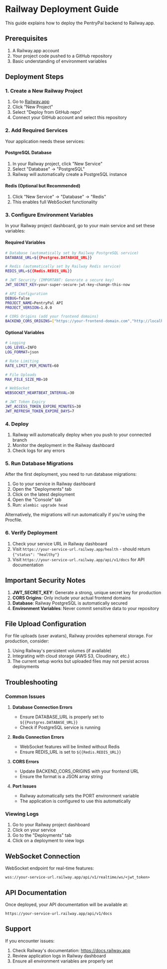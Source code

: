 # Railway Deployment Guide

This guide explains how to deploy the PentryPal backend to Railway.app.

## Prerequisites

1. A Railway.app account
2. Your project code pushed to a GitHub repository
3. Basic understanding of environment variables

## Deployment Steps

### 1. Create a New Railway Project

1. Go to [Railway.app](https://railway.app)
2. Click "New Project"
3. Select "Deploy from GitHub repo"
4. Connect your GitHub account and select this repository

### 2. Add Required Services

Your application needs these services:

#### PostgreSQL Database
1. In your Railway project, click "New Service"
2. Select "Database" → "PostgreSQL"
3. Railway will automatically create a PostgreSQL instance

#### Redis (Optional but Recommended)
1. Click "New Service" → "Database" → "Redis"
2. This enables full WebSocket functionality

### 3. Configure Environment Variables

In your Railway project dashboard, go to your main service and set these variables:

#### Required Variables
```bash
# Database (automatically set by Railway PostgreSQL service)
DATABASE_URL=${{Postgres.DATABASE_URL}}

# Redis (automatically set by Railway Redis service)
REDIS_URL=${{Redis.REDIS_URL}}

# JWT Security (IMPORTANT: Generate a secure key)
JWT_SECRET_KEY=your-super-secure-jwt-key-change-this-now

# API Configuration
DEBUG=false
PROJECT_NAME=PentryPal API
PROJECT_VERSION=1.0.0

# CORS Origins (add your frontend domains)
BACKEND_CORS_ORIGINS=["https://your-frontend-domain.com","http://localhost:3000"]
```

#### Optional Variables
```bash
# Logging
LOG_LEVEL=INFO
LOG_FORMAT=json

# Rate Limiting
RATE_LIMIT_PER_MINUTE=60

# File Uploads
MAX_FILE_SIZE_MB=10

# WebSocket
WEBSOCKET_HEARTBEAT_INTERVAL=30

# JWT Token Expiry
JWT_ACCESS_TOKEN_EXPIRE_MINUTES=30
JWT_REFRESH_TOKEN_EXPIRE_DAYS=7
```

### 4. Deploy

1. Railway will automatically deploy when you push to your connected branch
2. Monitor the deployment in the Railway dashboard
3. Check logs for any errors

### 5. Run Database Migrations

After the first deployment, you need to run database migrations:

1. Go to your service in Railway dashboard
2. Open the "Deployments" tab
3. Click on the latest deployment
4. Open the "Console" tab
5. Run: `alembic upgrade head`

Alternatively, the migrations will run automatically if you're using the Procfile.

### 6. Verify Deployment

1. Check your service URL in Railway dashboard
2. Visit `https://your-service-url.railway.app/health` - should return `{"status": "healthy"}`
3. Visit `https://your-service-url.railway.app/api/v1/docs` for API documentation

## Important Security Notes

1. **JWT_SECRET_KEY**: Generate a strong, unique secret key for production
2. **CORS Origins**: Only include your actual frontend domains
3. **Database**: Railway PostgreSQL is automatically secured
4. **Environment Variables**: Never commit sensitive data to your repository

## File Upload Configuration

For file uploads (user avatars), Railway provides ephemeral storage. For production, consider:

1. Using Railway's persistent volumes (if available)
2. Integrating with cloud storage (AWS S3, Cloudinary, etc.)
3. The current setup works but uploaded files may not persist across deployments

## Troubleshooting

### Common Issues

1. **Database Connection Errors**
   - Ensure DATABASE_URL is properly set to `${{Postgres.DATABASE_URL}}`
   - Check if PostgreSQL service is running

2. **Redis Connection Errors**
   - WebSocket features will be limited without Redis
   - Ensure REDIS_URL is set to `${{Redis.REDIS_URL}}`

3. **CORS Errors**
   - Update BACKEND_CORS_ORIGINS with your frontend URL
   - Ensure the format is a JSON array string

4. **Port Issues**
   - Railway automatically sets the PORT environment variable
   - The application is configured to use this automatically

### Viewing Logs

1. Go to your Railway project dashboard
2. Click on your service
3. Go to the "Deployments" tab
4. Click on a deployment to view logs

## WebSocket Connection

WebSocket endpoint for real-time features:
```
wss://your-service-url.railway.app/api/v1/realtime/ws/<jwt_token>
```

## API Documentation

Once deployed, your API documentation will be available at:
```
https://your-service-url.railway.app/api/v1/docs
```

## Support

If you encounter issues:
1. Check Railway's documentation: https://docs.railway.app
2. Review application logs in Railway dashboard
3. Ensure all environment variables are properly set
